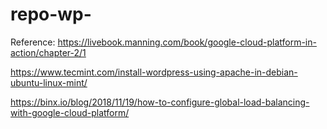 # repo-wp-

Reference:
https://livebook.manning.com/book/google-cloud-platform-in-action/chapter-2/1


https://www.tecmint.com/install-wordpress-using-apache-in-debian-ubuntu-linux-mint/



https://binx.io/blog/2018/11/19/how-to-configure-global-load-balancing-with-google-cloud-platform/
